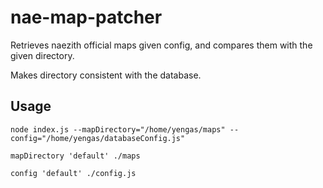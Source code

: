 # nae-map-patcher
Retrieves naezith official maps given config, and compares them with the given directory.

Makes directory consistent with the database.

## Usage
`node index.js --mapDirectory="/home/yengas/maps" --config="/home/yengas/databaseConfig.js"`

`mapDirectory 'default' ./maps`

`config 'default' ./config.js`
